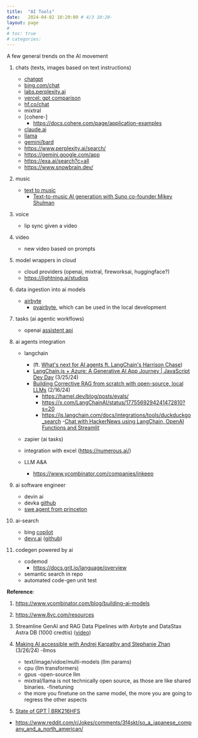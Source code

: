 ```yaml
---
title:  "AI Tools"
date:   2024-04-02 10:20:00 # 4/3 10:20-
layout: page
#
# toc: true
# categories:
---
```



A few general trends on the AI movement

1. chats (texts, images based on text instructions)
    - [chatgpt](https://chat.openai.com)
    - [bing.com/chat](https://bing.com/chat)
    - [labs.perplexity.ai](https://labs.perplexity.ai/)
    - [vercel: gpt comparison](https://sdk.vercel.ai)
    - [hf.co/chat](https://huggingface.co/chat/)
    - mixtral
    - [cohere-]
        - https://docs.cohere.com/page/application-examples
    - [claude.ai](https://claude.ai/chats)
    - [llama](https://labs.perplexity.ai/)
    - [gemini/bard](https://gemini.google.com/app)
    - https://www.perplexity.ai/search/
    - https://gemini.google.com/app
    - https://exa.ai/search?c=all
    - https://www.snowbrain.dev/

1. music
    - [text to music](https://app.suno.ai/create/)
        - [Text-to-music AI generation with Suno co-founder Mikey Shulman](https://youtu.be/jl_aABkYQ3s?feature=shared&t=126)

1. voice
    - lip sync given a video

1. video
    - new video based on prompts


1. model wrappers in cloud
    - cloud providers (openai, mixtral, fireworksai, huggingface?)
    - https://lightning.ai/studios


1. data ingestion into ai models
    - [airbyte](https://airbyte.com/tutorials)
        - [pyairbyte](https://docs.airbyte.com/using-airbyte/pyairbyte/getting-started), which can be used in the local development


1. tasks (ai agentic workflows)
    - openai [assistent api](https://cookbook.openai.com/examples/assistants_api_overview_python)

1. ai agents integration
    - langchain
        - (ft. [What's next for AI agents ft. LangChain's Harrison Chase](https://youtu.be/pBBe1pk8hf4?feature=shared&t=79))
        - [LangChain.js + Azure: A Generative AI App Journey | JavaScript Dev Day](https://youtu.be/nYXSKs8qMY8?feature=shared&t=404) (3/25/24)
        - [Building Corrective RAG from scratch with open-source, local LLMs](https://youtu.be/E2shqsYwxck?feature=shared&t=226) (2/16/24)
            - https://hamel.dev/blog/posts/evals/
            - https://x.com/LangChainAI/status/1775569294241472810?s=20
            - https://js.langchain.com/docs/integrations/tools/duckduckgo_search
        -[Chat with HackerNews using LangChain, OpenAI Functions and Streamlit](https://youtu.be/aReTR0NIP24?feature=shared&t=1603)
    - zapier (ai tasks)

    - integration with excel (https://numerous.ai/)
    - LLM A&A
        - https://www.ycombinator.com/companies/inkeep


1. ai software engineer
    - devin ai
    - devka [github]()
    - [swe agent from princeton](https://github.com/princeton-nlp/SWE-agent)

1. ai-search
    - bing [copilot](https://www.bing.com/chat)
    - [devv.ai](https://devv.ai/) ([github](https://github.com/devv-ai/devv))

1. codegen powered by ai
    - codemod
        - https://docs.grit.io/language/overview
    - semantic search in repo
    - automated code-gen unit test


**Reference**:
1. https://www.ycombinator.com/blog/building-ai-models
1. https://www.8vc.com/resources
1. Streamline GenAI and RAG Data Pipelines with Airbyte and DataStax Astra DB (1000 credtis) ([video](https://www.crowdcast.io/c/nchvdml0fxde))


1. [Making AI accessible with Andrej Karpathy and Stephanie Zhan](https://youtu.be/c3b-JASoPi0?si=xqho37j_eJujYeKh&t=235) (3/26/24)
-llmos
    - text/image/vidoe/multi-models (llm params)
    - cpu (llm transformers)
    - gpus
-open-source llm
    - mixtral/llama is not technically open source, as those are like shared binaries.
-finetuning
    - the more you finetune on the same model, the more you are going to regress the other aspects

1. [State of GPT | BRK216HFS](https://youtu.be/bZQun8Y4L2A?feature=shared&t=189)
- https://www.reddit.com/r/Jokes/comments/3f4skt/so_a_japanese_company_and_a_north_american/
